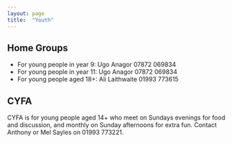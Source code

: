 ```yaml
---
layout: page
title:  "Youth"
---
```


## Home Groups

* For young people in year 9: Ugo Anagor 07872 069834
* For young people in year 11: Ugo Anagor 07872 069834
* For young people aged 18+: Ali Laithwaite 01993 773615

## CYFA
CYFA is for young people aged 14+ who meet on Sundays evenings for food and discussion, and monthly on Sunday afternoons for extra fun. Contact Anthony or Mel Sayles on 01993 773221.